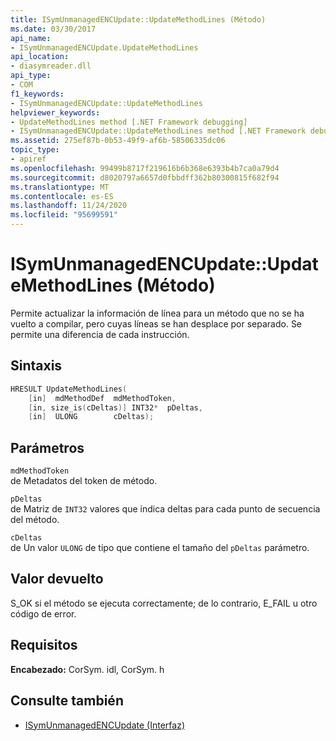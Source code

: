 ```yaml
---
title: ISymUnmanagedENCUpdate::UpdateMethodLines (Método)
ms.date: 03/30/2017
api_name:
- ISymUnmanagedENCUpdate.UpdateMethodLines
api_location:
- diasymreader.dll
api_type:
- COM
f1_keywords:
- ISymUnmanagedENCUpdate::UpdateMethodLines
helpviewer_keywords:
- UpdateMethodLines method [.NET Framework debugging]
- ISymUnmanagedENCUpdate::UpdateMethodLines method [.NET Framework debugging]
ms.assetid: 275ef87b-0b53-49f9-af6b-58506335dc06
topic_type:
- apiref
ms.openlocfilehash: 99499b8717f219616b6b368e6393b4b7ca0a79d4
ms.sourcegitcommit: d8020797a6657d0fbbdff362b80300815f682f94
ms.translationtype: MT
ms.contentlocale: es-ES
ms.lasthandoff: 11/24/2020
ms.locfileid: "95699591"
---
```

# <a name="isymunmanagedencupdateupdatemethodlines-method"></a>ISymUnmanagedENCUpdate::UpdateMethodLines (Método)

Permite actualizar la información de línea para un método que no se ha vuelto a compilar, pero cuyas líneas se han desplace por separado. Se permite una diferencia de cada instrucción.  
  
## <a name="syntax"></a>Sintaxis  
  
```cpp  
HRESULT UpdateMethodLines(  
    [in]  mdMethodDef  mdMethodToken,  
    [in, size_is(cDeltas)] INT32*  pDeltas,  
    [in]  ULONG        cDeltas);  
```  
  
## <a name="parameters"></a>Parámetros  

 `mdMethodToken`  
 de Metadatos del token de método.  
  
 `pDeltas`  
 de Matriz de `INT32` valores que indica deltas para cada punto de secuencia del método.  
  
 `cDeltas`  
 de Un valor `ULONG` de tipo que contiene el tamaño del `pDeltas` parámetro.  
  
## <a name="return-value"></a>Valor devuelto  

 S_OK si el método se ejecuta correctamente; de lo contrario, E_FAIL u otro código de error.  
  
## <a name="requirements"></a>Requisitos  

 **Encabezado:** CorSym. idl, CorSym. h  
  
## <a name="see-also"></a>Consulte también

- [ISymUnmanagedENCUpdate (Interfaz)](isymunmanagedencupdate-interface.md)
